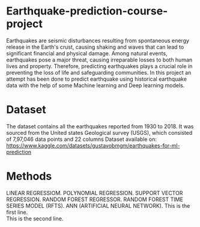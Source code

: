 # Earthquake-prediction-course-project
Earthquakes are seismic disturbances resulting from spontaneous energy release in the Earth's crust, causing shaking and waves that can lead to significant financial and physical damage. Among natural events, earthquakes pose a major threat, causing irreparable losses to both human lives and property. Therefore, predicting earthquakes plays a crucial role in preventing the loss of life and safeguarding communities.
In this project an attempt has been done to predict earthquake using historical earthquake data with the help of some Machine learning and Deep learning models.

# Dataset
The dataset contains all the earthquakes reported from 1930 to 2018. It was sourced from the United states 
Geological survey (USGS), which consisted of 7,97,046 data points and 22 columns
Dataset available on: https://www.kaggle.com/datasets/gustavobmgm/earthquakes-for-ml-prediction

# Methods
LINEAR REGRESSIOM.
POLYNOMIAL REGRESSION.
SUPPORT VECTOR REGRESSION.
RANDOM FOREST REGRESSOR.
RANDOM FOREST TIME SERIES MODEL (RFTS).
ANN (ARTIFICIAL NEURAL NETWORK).
This is the first line.  
This is the second line.

